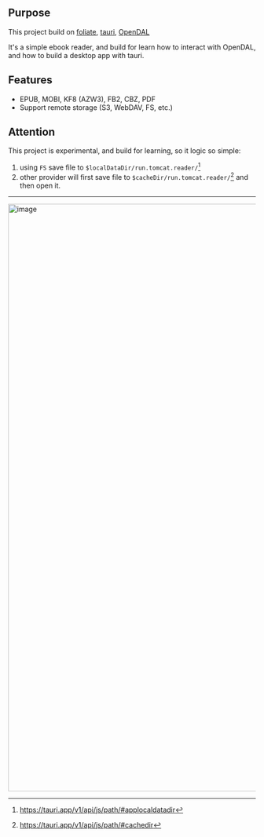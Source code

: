 ## Purpose

This project build on [foliate](https://github.com/johnfactotum/foliate/), [tauri](https://tauri.app), [OpenDAL](https://opendal.apache.org/)

It's a simple ebook reader, and build for learn how to interact with OpenDAL, and how to build a desktop app with tauri.

## Features

* EPUB, MOBI, KF8 (AZW3), FB2, CBZ, PDF
* Support remote storage (S3, WebDAV, FS, etc.)

## Attention

This project is experimental, and build for learning, so it logic so simple:

1. using `FS` save file to `$localDataDir/run.tomcat.reader/`[^1]
2. other provider will first save file to `$cacheDir/run.tomcat.reader/`[^2] and then open it.

---

<img width="1197" alt="image" src="https://github.com/bxb100/rs-reader/assets/20685961/f0c5d3fe-79fe-4dc3-9cfb-3984a1c10d12">


[^1]: https://tauri.app/v1/api/js/path/#applocaldatadir
[^2]: https://tauri.app/v1/api/js/path/#cachedir

